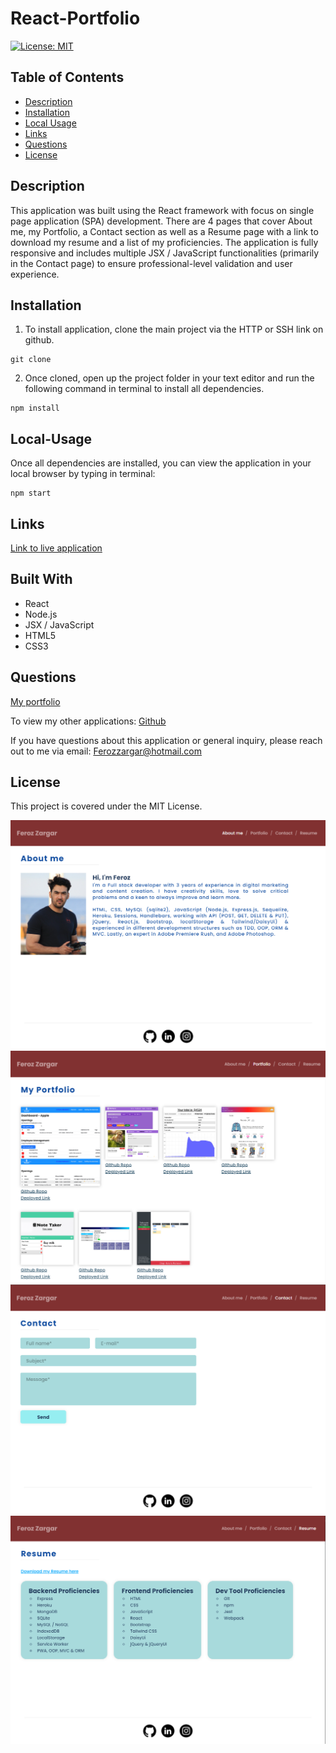# React-Portfolio

[![License: MIT](https://img.shields.io/badge/License-MIT-yellow.svg)](https://opensource.org/licenses/MIT)

## Table of Contents

- [Description](#Description)
- [Installation](#Installation)
- [Local Usage](#Local-Usage)
- [Links](#Links)
- [Questions](#Questions)
- [License](#License)

##

## Description

This application was built using the React framework with focus on single page application (SPA) development. There are 4 pages that cover About me, my Portfolio, a Contact section as well as a Resume page with a link to download my resume and a list of my proficiencies. The application is fully responsive and includes multiple JSX / JavaScript functionalities (primarily in the Contact page) to ensure professional-level validation and user experience.

## Installation

1. To install application, clone the main project via the HTTP or SSH link on github.

```
git clone
```

2. Once cloned, open up the project folder in your text editor and run the following command in terminal to install all dependencies.

```
npm install
```

## Local-Usage

Once all dependencies are installed, you can view the application in your local browser by typing in terminal:

```
npm start
```

## Links

[Link to live application](https://csabbah.github.io/react-pro-portfolio/)

## Built With

- React
- Node.js
- JSX / JavaScript
- HTML5
- CSS3

## Questions

[My portfolio](https://falconview.github.io/Portfolio/)

To view my other applications:
[Github](https://github.com/FalconView)

If you have questions about this application or general inquiry, please reach out to me via email: Ferozzargar@hotmail.com

## License

This project is covered under the MIT License.

![](./public/Assets/images/image1.png)
![](./public/Assets/images/image2.png)
![](./public/Assets/images/image3.png)
![](./public/Assets/images/image4.png)
